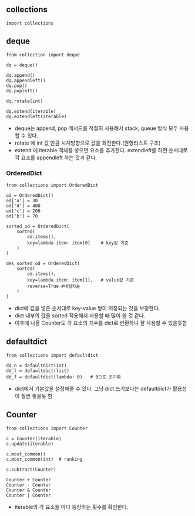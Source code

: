 ## collections
```
import collections
```

## deque
```
from collection import deque

dq = deque()

dq.append()
dq.appendleft()
dq.pop()
dq.popleft()

dq.rotate(int)

dq.extend(iterable)
dq.extendleft(iterable)
```
- deque는 append, pop 메서드를 적절히 사용해서 stack, queue 방식 모두 사용할 수 있다.
- rotate 에 int 값 만큼 시계방향으로 값을 회전한다.(원형리스트 구조)
- extend 에 iterable 객체를 넣으면 요소를 추가한다. extendleft를 하면 순서대로 각 요소를 appendleft 하는 것과 같다.

### OrderedDict
```
from collections import OrderedDict

od = OrderedDict()
od['a'] = 30
od['d'] = 400
od['c'] = 200
od['b'] = 70

sorted_od = OrderedDict(
    sorted(
        od.items(), 
        key=lambda item: item[0]    # key값 기준
    )
)

des_sorted_od = OrderedDict(
    sorted(
        od.items(),
        key=lambda item: item[1],   # value값 기준
        reverse=True #내림차순
    )
)
```
- dict에 값을 넣은 순서대로 key-value 쌍이 저장되는 것을 보장한다.
- dict 내부의 값을 sorted 적용해서 사용할 때 많이 쓸 것 같다.
- 이후에 나올 Counter도 각 요소의 개수를 dict로 반환하니 잘 사용할 수 있을듯함

## defaultdict
```
from collections import defaultdict

dd_n = defaultdict(int)
dd_l = defaultdict(list)
dd_f = defaultdict(lambda: 0)   # 0으로 초기화
```
- dict에서 기본값을 설정해줄 수 있다. 그냥 dict 쓰기보다는 defaultdict가 활용성이 훨씬 좋을듯 함

## Counter
```
from collections import Counter

c = Counter(iterable)
c.update(iterable)

c.most_common()
c.most_common(int)  # ranking

c.subtract(Counter)

Counter + Counter
Counter - Counter
Counter & Counter
Counter | Counter
```
- iterable의 각 요소들 마다 등장하는 횟수를 확인한다.